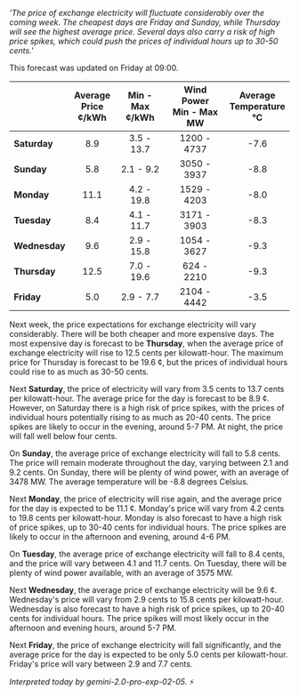 *'The price of exchange electricity will fluctuate considerably over the coming week. The cheapest days are Friday and Sunday, while Thursday will see the highest average price. Several days also carry a risk of high price spikes, which could push the prices of individual hours up to 30-50 cents.'*

This forecast was updated on Friday at 09:00.

|     | Average<br>Price<br>¢/kWh | Min - Max<br>¢/kWh | Wind Power<br>Min - Max<br>MW | Average<br>Temperature<br>°C |
|:----|:---:|:---:|:---:|:---:|
| **Saturday** | 8.9 | 3.5 - 13.7 | 1200 - 4737 | -7.6 |
| **Sunday** | 5.8 | 2.1 - 9.2 | 3050 - 3937 | -8.8 |
| **Monday** | 11.1 | 4.2 - 19.8 | 1529 - 4203 | -8.0 |
| **Tuesday** | 8.4 | 4.1 - 11.7 | 3171 - 3903 | -8.3 |
| **Wednesday** | 9.6 | 2.9 - 15.8 | 1054 - 3627 | -9.3 |
| **Thursday** | 12.5 | 7.0 - 19.6 | 624 - 2210 | -9.3 |
| **Friday** | 5.0 | 2.9 - 7.7 | 2104 - 4442 | -3.5 |

Next week, the price expectations for exchange electricity will vary considerably. There will be both cheaper and more expensive days. The most expensive day is forecast to be **Thursday**, when the average price of exchange electricity will rise to 12.5 cents per kilowatt-hour. The maximum price for Thursday is forecast to be 19.6 ¢, but the prices of individual hours could rise to as much as 30-50 cents.

Next **Saturday**, the price of electricity will vary from 3.5 cents to 13.7 cents per kilowatt-hour. The average price for the day is forecast to be 8.9 ¢. However, on Saturday there is a high risk of price spikes, with the prices of individual hours potentially rising to as much as 20-40 cents. The price spikes are likely to occur in the evening, around 5-7 PM. At night, the price will fall well below four cents.

On **Sunday**, the average price of exchange electricity will fall to 5.8 cents. The price will remain moderate throughout the day, varying between 2.1 and 9.2 cents. On Sunday, there will be plenty of wind power, with an average of 3478 MW. The average temperature will be -8.8 degrees Celsius.

Next **Monday**, the price of electricity will rise again, and the average price for the day is expected to be 11.1 ¢. Monday's price will vary from 4.2 cents to 19.8 cents per kilowatt-hour. Monday is also forecast to have a high risk of price spikes, up to 30-40 cents for individual hours. The price spikes are likely to occur in the afternoon and evening, around 4-6 PM.

On **Tuesday**, the average price of exchange electricity will fall to 8.4 cents, and the price will vary between 4.1 and 11.7 cents. On Tuesday, there will be plenty of wind power available, with an average of 3575 MW.

Next **Wednesday**, the average price of exchange electricity will be 9.6 ¢. Wednesday's price will vary from 2.9 cents to 15.8 cents per kilowatt-hour. Wednesday is also forecast to have a high risk of price spikes, up to 20-40 cents for individual hours. The price spikes will most likely occur in the afternoon and evening hours, around 5-7 PM.

Next **Friday**, the price of exchange electricity will fall significantly, and the average price for the day is expected to be only 5.0 cents per kilowatt-hour. Friday's price will vary between 2.9 and 7.7 cents.

*Interpreted today by gemini-2.0-pro-exp-02-05.* ⚡️

